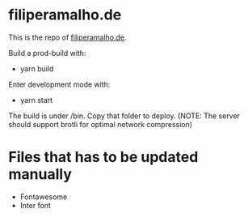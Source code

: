 # filiperamalho.de

This is the repo of [filiperamalho.de](https://filiperamalho.de). 

Build a prod-build with:

- yarn build

Enter development mode with:

- yarn start

The build is under /bin. Copy that folder to deploy.
(NOTE: The server should support brotli for optimal network compression)


# Files that has to be updated manually

- Fontawesome
- Inter font
